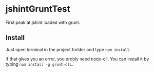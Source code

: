 # jshintGruntTest

First peak at jshint loaded with grunt.

## Install

Just open terminal in the project forlder and type `npm install`.

If that gives you an error, you probly need node-cli. You can install it by typing `npm install -g grunt-cli`.
